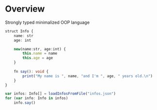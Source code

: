 # Overview

Strongly typed minimalized OOP language

```ts
struct Info {
    name: str
    age: int

    new(name:str, age:int) {
        this.name = name
        this.age = age
    }
    
    fn say(): void {
        print("My name is ", name, "and I'm ", age, " years old.\n")
    }
}

var infos: Info[] = loadInfosFromFile("infos.json")
for (var info: Info in infos)
    info.say()
```

